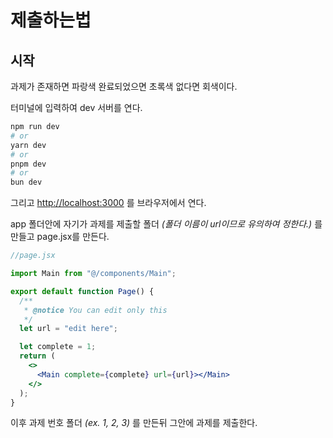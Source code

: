 # 제출하는법

## 시작

과제가 존재하면 파랑색 완료되었으면 초록색 없다면 회색이다.

터미널에 입력하여 dev 서버를 연다.

```bash
npm run dev
# or
yarn dev
# or
pnpm dev
# or
bun dev
```

그리고 [http://localhost:3000](http://localhost:3000) 를 브라우저에서 연다.

app 폴더안에 자기가 과제를 제출할 폴더 _(폴더 이름이 url이므로 유의하여 정한다.)_ 를 만들고 page.jsx를 만든다.

```jsx
//page.jsx

import Main from "@/components/Main";

export default function Page() {
  /**
   * @notice You can edit only this
   */
  let url = "edit here";

  let complete = 1;
  return (
    <>
      <Main complete={complete} url={url}></Main>
    </>
  );
}
```

이후 과제 번호 폴더 _(ex. 1, 2, 3)_ 를 만든뒤 그안에 과제를 제출한다.
